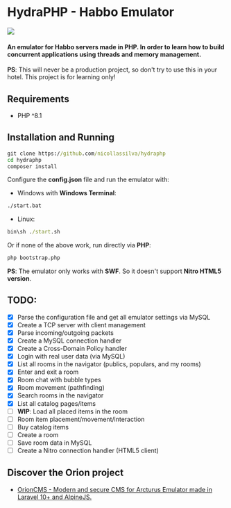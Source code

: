 # HydraPHP - Habbo Emulator

<img src="https://i.imgur.com/J18nIKo.png" />

#### An emulator for Habbo servers made in PHP. In order to learn how to build concurrent applications using threads and memory management.

**PS**: This will never be a production project, so don't try to use this in your hotel. This project is for learning only!

## Requirements

- PHP ^8.1

## Installation and Running

```cmd
git clone https://github.com/nicollassilva/hydraphp
cd hydraphp
composer install
```

Configure the **config.json** file and run the emulator with:

- Windows with **Windows Terminal**:
```cmd
./start.bat
```

- Linux:
```cmd
bin\sh ./start.sh
```

Or if none of the above work, run directly via **PHP**:

```cmd
php bootstrap.php
```

**PS**: The emulator only works with **SWF**. So it doesn't support **Nitro HTML5 version**.

## TODO:

- [x] Parse the configuration file and get all emulator settings via MySQL
- [x] Create a TCP server with client management
- [x] Parse incoming/outgoing packets
- [x] Create a MySQL connection handler
- [x] Create a Cross-Domain Policy handler
- [x] Login with real user data (via MySQL)
- [x] List all rooms in the navigator (publics, populars, and my rooms)
- [x] Enter and exit a room
- [x] Room chat with bubble types
- [x] Room movement (pathfinding)
- [x] Search rooms in the navigator
- [x] List all catalog pages/items
- [ ] **WIP**: Load all placed items in the room
- [ ] Room item placement/movement/interaction
- [ ] Buy catalog items
- [ ] Create a room
- [ ] Save room data in MySQL
- [ ] Create a Nitro connection handler (HTML5 client)

## Discover the Orion project

- [OrionCMS - Modern and secure CMS for Arcturus Emulator made in Laravel 10+ and AlpineJS.](https://github.com/nicollassilva/orioncms)
